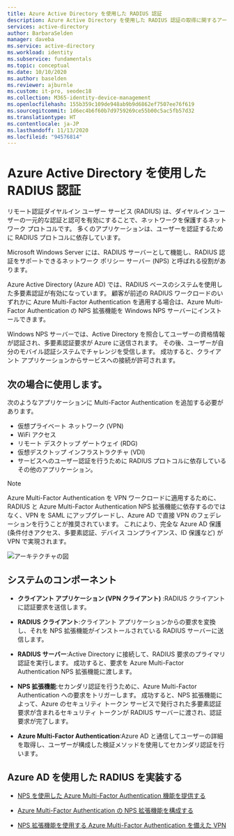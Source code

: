 ```yaml
---
title: Azure Active Directory を使用した RADIUS 認証
description: Azure Active Directory を使用した RADIUS 認証の取得に関するアーキテクチャ ガイダンス。
services: active-directory
author: BarbaraSelden
manager: daveba
ms.service: active-directory
ms.workload: identity
ms.subservice: fundamentals
ms.topic: conceptual
ms.date: 10/10/2020
ms.author: baselden
ms.reviewer: ajburnle
ms.custom: it-pro, seodec18
ms.collection: M365-identity-device-management
ms.openlocfilehash: 155b359c109de948ab9b9d6862ef7507ee76f619
ms.sourcegitcommit: 1d6ec4b6f60b7d9759269ce55b00c5ac5fb57d32
ms.translationtype: HT
ms.contentlocale: ja-JP
ms.lasthandoff: 11/13/2020
ms.locfileid: "94576814"
---
```

# <a name="radius-authentication-with-azure-active-directory"></a>Azure Active Directory を使用した RADIUS 認証

リモート認証ダイヤルイン ユーザー サービス (RADIUS) は、ダイヤルイン ユーザーの一元的な認証と認可を有効にすることで、ネットワークを保護するネットワーク プロトコルです。 多くのアプリケーションは、ユーザーを認証するために RADIUS プロトコルに依存しています。

Microsoft Windows Server には、RADIUS サーバーとして機能し、RADIUS 認証をサポートできるネットワーク ポリシー サーバー (NPS) と呼ばれる役割があります。

Azure Active Directory (Azure AD) では、RADIUS ベースのシステムを使用した多要素認証が有効になっています。 顧客が前述の RADIUS ワークロードのいずれかに Azure Multi-Factor Authentication を適用する場合は、Azure Multi-Factor Authentication の NPS 拡張機能を Windows NPS サーバーにインストールできます。 

Windows NPS サーバーでは、Active Directory を照合してユーザーの資格情報が認証され、多要素認証要求が Azure に送信されます。 その後、ユーザーが自分のモバイル認証システムでチャレンジを受信します。 成功すると、クライアント アプリケーションからサービスへの接続が許可されます。 

## <a name="use-when"></a>次の場合に使用します。 

次のようなアプリケーションに Multi-Factor Authentication を追加する必要があります。
* 仮想プライベート ネットワーク (VPN)
* WiFi アクセス
* リモート デスクトップ ゲートウェイ (RDG)
* 仮想デスクトップ インフラストラクチャ (VDI)
* サービスへのユーザー認証を行うために RADIUS プロトコルに依存しているその他のアプリケーション。 

> [!NOTE]
> Azure Multi-Factor Authentication を VPN ワークロードに適用するために、RADIUS と Azure Multi-Factor Authentication NPS 拡張機能に依存するのではなく、VPN を SAML にアップグレードし、Azure AD で直接 VPN のフェデレーションを行うことが推奨されています。 これにより、完全な Azure AD 保護 (条件付きアクセス、多要素認証、デバイス コンプライアンス、ID 保護など) が VPN で実現されます。

![アーキテクチャの図](./media/authentication-patterns/radius-auth.png)


## <a name="components-of-the-system"></a>システムのコンポーネント 

* **クライアント アプリケーション (VPN クライアント)** :RADIUS クライアントに認証要求を送信します。

* **RADIUS クライアント**:クライアント アプリケーションからの要求を変換し、それを NPS 拡張機能がインストールされている RADIUS サーバーに送信します。

* **RADIUS サーバー**:Active Directory に接続して、RADIUS 要求のプライマリ認証を実行します。 成功すると、要求を Azure Multi-Factor Authentication NPS 拡張機能に渡します。

* **NPS 拡張機能**:セカンダリ認証を行うために、Azure Multi-Factor Authentication への要求をトリガーします。 成功すると、NPS 拡張機能によって、Azure のセキュリティ トークン サービスで発行された多要素認証要求が含まれるセキュリティ トークンが RADIUS サーバーに渡され、認証要求が完了します。

* **Azure Multi-Factor Authentication**:Azure AD と通信してユーザーの詳細を取得し、ユーザーが構成した検証メソッドを使用してセカンダリ認証を行います。

## <a name="implement-radius-with-azure-ad"></a>Azure AD を使用した RADIUS を実装する 

* [NPS を使用した Azure Multi-Factor Authentication 機能を提供する](https://docs.microsoft.com/azure/active-directory/authentication/howto-mfa-nps-extension) 

* [Azure Multi-Factor Authentication の NPS 拡張機能を構成する](https://docs.microsoft.com/azure/active-directory/authentication/howto-mfa-nps-extension-advanced) 

* [NPS 拡張機能を使用する Azure Multi-Factor Authentication を備えた VPN](https://docs.microsoft.com/azure/active-directory/authentication/howto-mfa-nps-extension-vpn) 

  
‎ 

 
